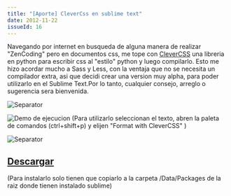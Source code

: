 ```yaml
---
title: "[Aporte] CleverCss en sublime text"
date: 2012-11-22
issueId: 16
---
```

Navegando por internet en busqueda de alguna manera de realizar "ZenCoding" pero en documentos css, me tope con [CleverCSS](http://sandbox.pocoo.org/clevercss/) una libreria en python para escribir css al "estilo" python y luego compilarlo.
Esto me hizo acordar mucho a Sass y Less, con la ventaja que no se necesita un compilador extra, asi que decidi crear una version muy alpha, para poder utilizarlo en el Sublime Text.Por lo tanto, cualquier consejo, arreglo o sugerencia sera bienvenida.

![Separator](/static/imgs/aporte-clevercss-en-sublime-text/sep.png)

![Demo de ejecucion](/static/imgs/aporte-clevercss-en-sublime-text/demo.gif)
(Para utilizarlo seleccionan el texto, abren la paleta de comandos (ctrl+shift+p) y elijen "Format with CleverCSS" )


![Separator](/static/imgs/aporte-clevercss-en-sublime-text/sep.png)

## [Descargar](http://db.tt/CI6CuVJ6)
(Para instalarlo solo tienen que copiarlo a la carpeta /Data/Packages de la raiz donde tienen instalado sublime)
